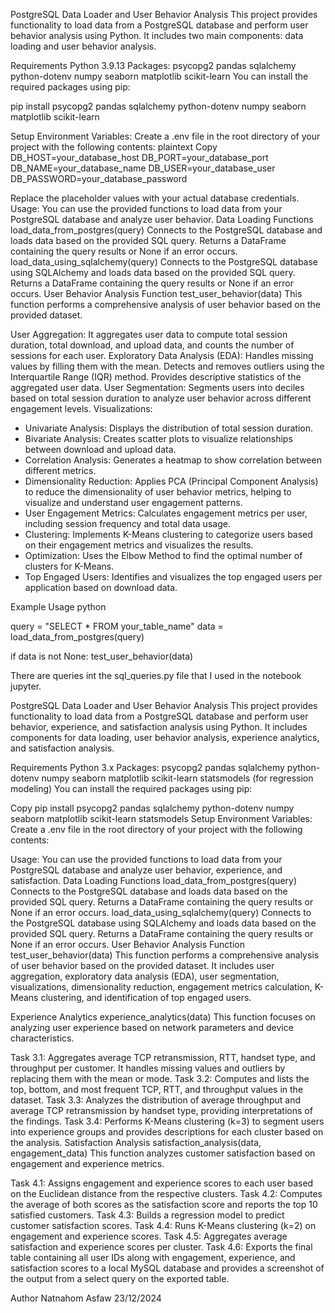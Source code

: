 PostgreSQL Data Loader and User Behavior Analysis
This project provides functionality to load data from a PostgreSQL database and perform user behavior analysis using Python. It includes two main components: data loading and user behavior analysis.

Requirements
Python 3.9.13
Packages:
psycopg2
pandas
sqlalchemy
python-dotenv
numpy
seaborn
matplotlib
scikit-learn
You can install the required packages using pip:

pip install psycopg2 pandas sqlalchemy python-dotenv numpy seaborn matplotlib scikit-learn

Setup
Environment Variables: Create a .env file in the root directory of your project with the following contents:
plaintext
Copy
DB_HOST=your_database_host
DB_PORT=your_database_port
DB_NAME=your_database_name
DB_USER=your_database_user
DB_PASSWORD=your_database_password

Replace the placeholder values with your actual database credentials.
Usage: You can use the provided functions to load data from your PostgreSQL database and analyze user behavior.
Data Loading Functions
load_data_from_postgres(query)
Connects to the PostgreSQL database and loads data based on the provided SQL query.
Returns a DataFrame containing the query results or None if an error occurs.
load_data_using_sqlalchemy(query)
Connects to the PostgreSQL database using SQLAlchemy and loads data based on the provided SQL query.
Returns a DataFrame containing the query results or None if an error occurs.
User Behavior Analysis Function
test_user_behavior(data)
This function performs a comprehensive analysis of user behavior based on the provided dataset.

User Aggregation: It aggregates user data to compute total session duration, total download, and upload data, and counts the number of sessions for each user.
Exploratory Data Analysis (EDA):
Handles missing values by filling them with the mean.
Detects and removes outliers using the Interquartile Range (IQR) method.
Provides descriptive statistics of the aggregated user data.
User Segmentation: Segments users into deciles based on total session duration to analyze user behavior across different engagement levels.
Visualizations:
- Univariate Analysis: Displays the distribution of total session duration.
- Bivariate Analysis: Creates scatter plots to visualize relationships between download and upload data.
- Correlation Analysis: Generates a heatmap to show correlation between different metrics.
- Dimensionality Reduction: Applies PCA (Principal Component Analysis) to reduce the dimensionality of user behavior metrics, helping to visualize and understand user engagement patterns.
- User Engagement Metrics: Calculates engagement metrics per user, including session frequency and total data usage.
- Clustering: Implements K-Means clustering to categorize users based on their engagement metrics and visualizes the results.
- Optimization: Uses the Elbow Method to find the optimal number of clusters for K-Means.
- Top Engaged Users: Identifies and visualizes the top engaged users per application based on download data.

Example Usage
python

query = "SELECT * FROM your_table_name"
data = load_data_from_postgres(query)

if data is not None:
    test_user_behavior(data)

There are queries int the sql_queries.py file that I used in the notebook jupyter.

PostgreSQL Data Loader and User Behavior Analysis
This project provides functionality to load data from a PostgreSQL database and perform user behavior, experience, and satisfaction analysis using Python. It includes components for data loading, user behavior analysis, experience analytics, and satisfaction analysis.

Requirements
Python 3.x
Packages:
psycopg2
pandas
sqlalchemy
python-dotenv
numpy
seaborn
matplotlib
scikit-learn
statsmodels (for regression modeling)
You can install the required packages using pip:

Copy
pip install psycopg2 pandas sqlalchemy python-dotenv numpy seaborn matplotlib scikit-learn statsmodels
Setup
Environment Variables: Create a .env file in the root directory of your project with the following contents:

Usage: You can use the provided functions to load data from your PostgreSQL database and analyze user behavior, experience, and satisfaction.
Data Loading Functions
load_data_from_postgres(query)
Connects to the PostgreSQL database and loads data based on the provided SQL query.
Returns a DataFrame containing the query results or None if an error occurs.
load_data_using_sqlalchemy(query)
Connects to the PostgreSQL database using SQLAlchemy and loads data based on the provided SQL query.
Returns a DataFrame containing the query results or None if an error occurs.
User Behavior Analysis Function
test_user_behavior(data)
This function performs a comprehensive analysis of user behavior based on the provided dataset. It includes user aggregation, exploratory data analysis (EDA), user segmentation, visualizations, dimensionality reduction, engagement metrics calculation, K-Means clustering, and identification of top engaged users.

Experience Analytics
experience_analytics(data)
This function focuses on analyzing user experience based on network parameters and device characteristics.

Task 3.1: Aggregates average TCP retransmission, RTT, handset type, and throughput per customer. It handles missing values and outliers by replacing them with the mean or mode.
Task 3.2: Computes and lists the top, bottom, and most frequent TCP, RTT, and throughput values in the dataset.
Task 3.3: Analyzes the distribution of average throughput and average TCP retransmission by handset type, providing interpretations of the findings.
Task 3.4: Performs K-Means clustering (k=3) to segment users into experience groups and provides descriptions for each cluster based on the analysis.
Satisfaction Analysis
satisfaction_analysis(data, engagement_data)
This function analyzes customer satisfaction based on engagement and experience metrics.

Task 4.1: Assigns engagement and experience scores to each user based on the Euclidean distance from the respective clusters.
Task 4.2: Computes the average of both scores as the satisfaction score and reports the top 10 satisfied customers.
Task 4.3: Builds a regression model to predict customer satisfaction scores.
Task 4.4: Runs K-Means clustering (k=2) on engagement and experience scores.
Task 4.5: Aggregates average satisfaction and experience scores per cluster.
Task 4.6: Exports the final table containing all user IDs along with engagement, experience, and satisfaction scores to a local MySQL database and provides a screenshot of the output from a select query on the exported table.

Author
Natnahom Asfaw
23/12/2024
